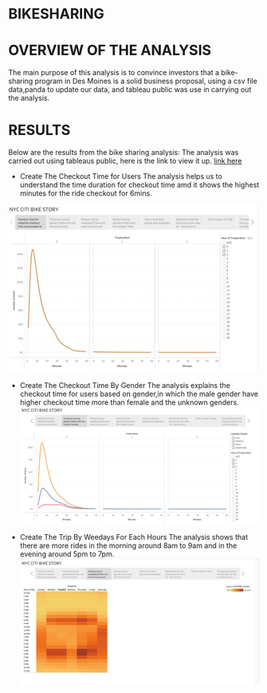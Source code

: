 # BIKESHARING

# OVERVIEW OF THE ANALYSIS

The main purpose of this analysis is to convince investors that a bike-sharing program in Des Moines is a solid business proposal, using a csv file data,panda to update our data, and tableau public was use in carrying out the analysis.

# RESULTS
  Below are the results from the bike sharing analysis:
 The analysis was carried out using tableaus public, here is the link to view it up. [link here](https://public.tableau.com/app/profile/thaofeeqat/viz/BikesharingData_16495545911110/NYCCITIBIKESTORY?publish=yes)

 * Create The Checkout Time for Users
The analysis helps us to understand the time duration for checkout time amd it shows the highest minutes for the ride checkout for 6mins.

![Image Here](https://github.com/Thaofeeqat/bikesharing/blob/main/OUTCOME/STORY%201.PNG)

 * Create The Checkout Time By Gender
The analysis explains the checkout time for users based on gender,in which the male gender have higher checkout time more than female and the unknown genders.
![Image Here](https://github.com/Thaofeeqat/bikesharing/blob/main/OUTCOME/STORY%202.PNG)

 * Create The Trip By Weedays For Each Hours
The analysis shows that there are more rides in the morning around 8am to 9am and in the evening around 5pm to 7pm.
![Image Here](https://github.com/Thaofeeqat/bikesharing/blob/main/OUTCOME/STORY%203.PNG)
